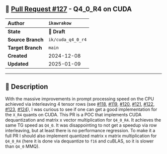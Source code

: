 ## 🔀 [Pull Request #127](https://github.com/ikawrakow/ik_llama.cpp/pull/127) - Q4_0_R4 on CUDA

| **Author** | `ikawrakow` |
| :--- | :--- |
| **State** | 📝 **Draft** |
| **Source Branch** | `ik/cuda_q4_0_r4` |
| **Target Branch** | `main` |
| **Created** | 2024-12-08 |
| **Updated** | 2025-01-09 |

---

## 📄 Description

With the massive improvements in prompt processing speed on the CPU achieved via interleaving 4 tensor rows (see [#118](https://github.com/ikawrakow/ik_llama.cpp/issues/118), [#119](https://github.com/ikawrakow/ik_llama.cpp/issues/119), [#120](https://github.com/ikawrakow/ik_llama.cpp/issues/120), [#121](https://github.com/ikawrakow/ik_llama.cpp/issues/121), [#122](https://github.com/ikawrakow/ik_llama.cpp/issues/122), [#123](https://github.com/ikawrakow/ik_llama.cpp/issues/123), [#124](https://github.com/ikawrakow/ik_llama.cpp/issues/124)), I was curious to see if one can get a good implementation for the `X_R4` quants on CUDA. This PR is a POC that implements CUDA dequantization and matrix x vector multiplication for `Q4_0_R4`. It achieves the same TG speed as `Q4_0`. It was disappointing to not get a speedup via row interleaving, but at least there is no performance regression. To make it a full PR I should also implement quantized matrix x matrix multiplication for `Q4_0_R4` (here it is done via dequantize to `f16` and cuBLAS, so it is slower than `Q4_0` MMQ).